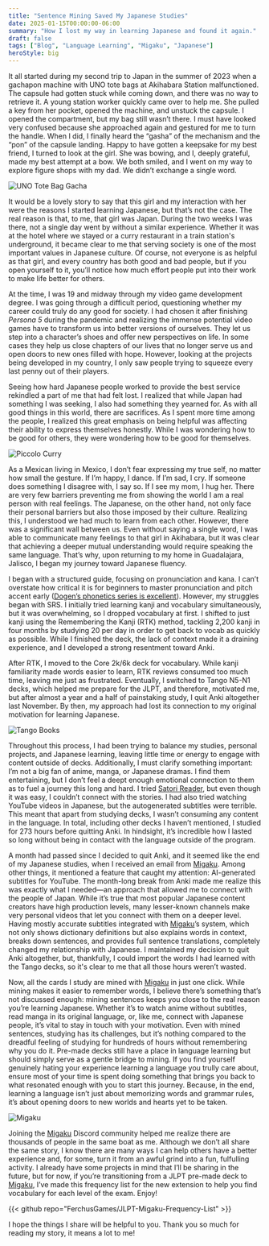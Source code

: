 ```yaml
---
title: "Sentence Mining Saved My Japanese Studies"
date: 2025-01-15T00:00:00-06:00
summary: "How I lost my way in learning Japanese and found it again."
draft: false
tags: ["Blog", "Language Learning", "Migaku", "Japanese"]
heroStyle: big
---
```


It all started during my second trip to Japan in the summer of 2023 when a gachapon machine with UNO tote bags at Akihabara Station malfunctioned. The capsule had gotten stuck while coming down, and there was no way to retrieve it. A young station worker quickly came over to help me. She pulled a key from her pocket, opened the machine, and unstuck the capsule. I opened the compartment, but my bag still wasn’t there. I must have looked very confused because she approached again and gestured for me to turn the handle. When I did, I finally heard the “gasha” of the mechanism and the “pon” of the capsule landing. Happy to have gotten a keepsake for my best friend, I turned to look at the girl. She was bowing, and I, deeply grateful, made my best attempt at a bow. We both smiled, and I went on my way to explore figure shops with my dad. We didn’t exchange a single word.

![UNO Tote Bag Gacha](images/uno-cap-bag-tote.jpg "The UNO tote bag gacha prizes.")

It would be a lovely story to say that this girl and my interaction with her were the reasons I started learning Japanese, but that’s not the case. The real reason is that, to me, that girl was Japan. During the two weeks I was there, not a single day went by without a similar experience. Whether it was at the hotel where we stayed or a curry restaurant in a train station's underground, it became clear to me that serving society is one of the most important values in Japanese culture. Of course, not everyone is as helpful as that girl, and every country has both good and bad people, but if you open yourself to it, you’ll notice how much effort people put into their work to make life better for others.

At the time, I was 19 and midway through my video game development degree. I was going through a difficult period, questioning whether my career could truly do any good for society. I had chosen it after finishing _Persona 5_ during the pandemic and realizing the immense potential video games have to transform us into better versions of ourselves. They let us step into a character’s shoes and offer new perspectives on life. In some cases they help us close chapters of our lives that no longer serve us and open doors to new ones filled with hope. However, looking at the projects being developed in my country, I only saw people trying to squeeze every last penny out of their players.

Seeing how hard Japanese people worked to provide the best service rekindled a part of me that had felt lost. I realized that while Japan had something I was seeking, I also had something they yearned for. As with all good things in this world, there are sacrifices. As I spent more time among the people, I realized this great emphasis on being helpful was affecting their ability to express themselves honestly. While I was wondering how to be good for others, they were wondering how to be good for themselves.

![Piccolo Curry](images/curry.jpg "A delicious curry place in the underground of JR Osaka Station.")

As a Mexican living in Mexico, I don’t fear expressing my true self, no matter how small the gesture. If I’m happy, I dance. If I’m sad, I cry. If someone does something I disagree with, I say so. If I see my mom, I hug her. There are very few barriers preventing me from showing the world I am a real person with real feelings. The Japanese, on the other hand, not only face their personal barriers but also those imposed by their culture. Realizing this, I understood we had much to learn from each other. However, there was a significant wall between us. Even without saying a single word, I was able to communicate many feelings to that girl in Akihabara, but it was clear that achieving a deeper mutual understanding would require speaking the same language. That’s why, upon returning to my home in Guadalajara, Jalisco, I began my journey toward Japanese fluency.

I began with a structured guide, focusing on pronunciation and kana. I can’t overstate how critical it is for beginners to master pronunciation and pitch accent early ([Dogen’s phonetics series is excellent](https://www.youtube.com/watch?v=O6AoilGEers&list=PLxMXdmBM9wPvsySiMoBzgh8d68xqKz1YP)). However, my struggles began with SRS. I initially tried learning kanji and vocabulary simultaneously, but it was overwhelming, so I dropped vocabulary at first. I shifted to just kanji using the Remembering the Kanji (RTK) method, tackling 2,200 kanji in four months by studying 20 per day in order to get back to vocab as quickly as possible. While I finished the deck, the lack of context made it a draining experience, and I developed a strong resentment toward Anki.

After RTK, I moved to the Core 2k/6k deck for vocabulary. While kanji familiarity made words easier to learn, RTK reviews consumed too much time, leaving me just as frustrated. Eventually, I switched to Tango N5-N1 decks, which helped me prepare for the JLPT, and therefore, motivated me, but after almost a year and a half of painstaking study, I quit Anki altogether last November. By then, my approach had lost its connection to my original motivation for learning Japanese.

![Tango Books](images/tango.png "The books I was studying with at the end of my time with Anki.")

Throughout this process, I had been trying to balance my studies, personal projects, and Japanese learning, leaving little time or energy to engage with content outside of decks. Additionally, I must clarify something important: I’m not a big fan of anime, manga, or Japanese dramas. I find them entertaining, but I don’t feel a deept enough emotional connection to them as to fuel a journey this long and hard. I tried [Satori Reader](https://www.satorireader.com/), but even though it was easy, I couldn’t connect with the stories. I had also tried watching YouTube videos in Japanese, but the autogenerated subtitles were terrible. This meant that apart from studying decks, I wasn’t consuming any content in the language. In total, including other decks I haven’t mentioned, I studied for 273 hours before quitting Anki. In hindsight, it’s incredible how I lasted so long without being in contact with the language outside of the program.

A month had passed since I decided to quit Anki, and it seemed like the end of my Japanese studies, when I received an email from [Migaku](https://migaku.com/). Among other things, it mentioned a feature that caught my attention: AI-generated subtitles for YouTube. The month-long break from Anki made me realize this was exactly what I needed—an approach that allowed me to connect with the people of Japan. While it’s true that most popular Japanese content creators have high production levels, many lesser-known channels make very personal videos that let you connect with them on a deeper level. Having mostly accurate subtitles integrated with [Migaku](https://migaku.com/)’s system, which not only shows dictionary definitions but also explains words in context, breaks down sentences, and provides full sentence translations, completely changed my relationship with Japanese. I maintained my decision to quit Anki altogether, but, thankfully, I could import the words I had learned with the Tango decks, so it's clear to me that all those hours weren’t wasted.

Now, all the cards I study are mined with [Migaku](https://migaku.com/) in just one click. While mining makes it easier to remember words, I believe there’s something that’s not discussed enough: mining sentences keeps you close to the real reason you’re learning Japanese. Whether it’s to watch anime without subtitles, read manga in its original language, or, like me, connect with Japanese people, it’s vital to stay in touch with your motivation. Even with mined sentences, studying has its challenges, but it’s nothing compared to the dreadful feeling of studying for hundreds of hours without remembering why you do it. Pre-made decks still have a place in language learning but should simply serve as a gentle bridge to mining. If you find yourself genuinely hating your experience learning a language you trully care about, ensure most of your time is spent doing something that brings you back to what resonated enough with you to start this journey. Because, in the end, learning a language isn’t just about memorizing words and grammar rules, it’s about opening doors to new worlds and hearts yet to be taken.

![Migaku](images/migaku.png "I just reached 2,500 known words!")

Joining the [Migaku](https://migaku.com/) Discord community helped me realize there are thousands of people in the same boat as me. Although we don’t all share the same story, I know there are many ways I can help others have a better experience and, for some, turn it from an awful grind into a fun, fulfulling activity. I already have some projects in mind that I’ll be sharing in the future, but for now, if you’re transitioning from a JLPT pre-made deck to [Migaku](https://migaku.com/), I’ve made this frequency list for the new extension to help you find vocabulary for each level of the exam. Enjoy!

{{< github repo="FerchusGames/JLPT-Migaku-Frequency-List" >}}

I hope the things I share will be helpful to you. Thank you so much for reading my story, it means a lot to me!